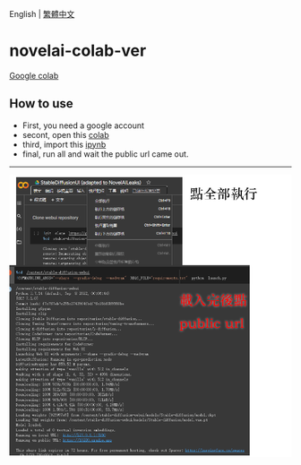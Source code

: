 English | [繁體中文](README_TCH.md)
# novelai-colab-ver
[Google colab](https://colab.research.google.com/)
## How to use
* First, you need a google account
* secont, open this [colab](https://colab.research.google.com/)
* third, import this [ipynb](StableDiffusionUI_(adapted_to_NovelAILeaks).ipynb)
* final, run all and wait the public url came out.
---
![colab](colab-tutorial.png)
